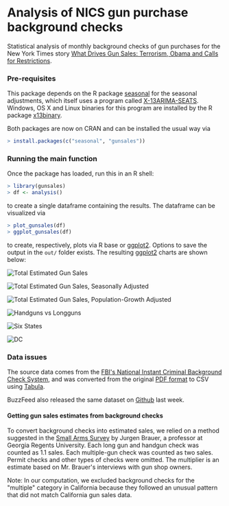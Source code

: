 # Analysis of NICS gun purchase background checks

Statistical analysis of monthly background checks of gun purchases for the New York Times story [What Drives Gun Sales: Terrorism,
Obama and Calls for Restrictions](http://www.nytimes.com/interactive/2015/12/10/us/gun-sales-terrorism-obama-restrictions.html?).

### Pre-requisites

This package depends on the R package [seasonal](https://cran.r-project.org/web/packages/seasonal/vignettes/seas.pdf) for the seasonal adjustments, which itself uses a program called [X-13ARIMA-SEATS](https://www.census.gov/srd/www/x13as/). 
Windows, OS X and Linux binaries for this program are installed by the R package [x13binary](https://github.com/x13org/x13binary).

Both packages are now on CRAN and can be installed the usual way via

```r
> install.packages(c("seasonal", "gunsales"))
```


### Running the main function

Once the package has loaded, run this in an R shell:

```r
> library(gunsales)
> df <- analysis()
```

to create a single dataframe containing the results. The dataframe can be
visualized via

```r
> plot_gunsales(df)    
> ggplot_gunsales(df)
```

to create, respectively, plots via R base or
[ggplot2](https://github.com/hadley/ggplot2). Options to save the output in the `out/` folder exists. The resulting [ggplot2](https://github.com/hadley/ggplot2) charts are shown below:

![Total Estimated Gun Sales](https://raw.githubusercontent.com/eddelbuettel/gunsales/master/out/ggplot_total.png)

![Total Estimated Gun Sales, Seasonally Adjusted](https://raw.githubusercontent.com/eddelbuettel/gunsales/master/out/ggplot_total_seasadj.png)

![Total Estimated Gun Sales, Population-Growth Adjusted](https://raw.githubusercontent.com/eddelbuettel/gunsales/master/out/ggplot_total_popadj.png)

![Handguns vs Longguns](https://raw.githubusercontent.com/eddelbuettel/gunsales/master/out/ggplot_hand_vs_long_guns.png)

![Six States](https://raw.githubusercontent.com/eddelbuettel/gunsales/master/out/ggplot_six_states.png)

![DC](https://raw.githubusercontent.com/eddelbuettel/gunsales/master/out/ggplot_dc.png)


### Data issues

The source data comes from the [FBI's National Instant Criminal Background Check System](https://www.fbi.gov/about-us/cjis/nics), and was converted from the original [PDF format](https://www.fbi.gov/about-us/cjis/nics/reports/nics_firearm_checks_-_month_year_by_state_type.pdf) to CSV using [Tabula](http://tabula.technology/).

BuzzFeed also released the same dataset on [Github](https://github.com/BuzzFeedNews/nics-firearm-background-checks/) last week.

#### Getting gun sales estimates from background checks

To convert background checks into estimated sales, we relied on a method suggested in the [Small Arms Survey](http://www.smallarmssurvey.org/fileadmin/docs/F-Working-papers/SAS-WP14-US-Firearms-Industry.pdf) by Jurgen Brauer, a professor at Georgia Regents University. Each long gun and handgun check was counted as 1.1 sales. Each multiple-gun check was counted as two sales. Permit checks and other types of checks were omitted. The multiplier is an estimate based on Mr. Brauer's interviews with gun shop owners.

Note: In our computation, we excluded background checks for the "multiple" category in California because they followed an unusual pattern that did not match California gun sales data.

